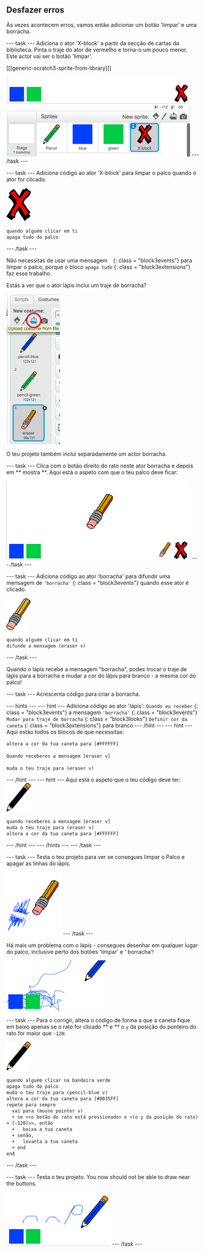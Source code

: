 ## Desfazer erros

Às vezes acontecem erros, vamos então adicionar um botão 'limpar' e uma borracha.

\--- task \--- Adiciona o ator 'X-block' a partir da secção de cartas da biblioteca. Pinta o traje do ator de vermelho e torna-o um pouco menor. Este actor vai ser o botão 'limpar'.

[[[generic-scratch3-sprite-from-library]]]

![screenshot](images/paint-x.png) \--- /task \---

\--- task \--- Adiciona código ao ator 'X-block' para limpar o palco quando o ator for clicado.

![cross](images/cross.png)

```blocks3
quando alguém clicar em ti
apaga tudo do palco
```

\--- /task \---

Não necessitas de usar uma mensagem ` ` {: class = "block3events"} para limpar o palco, porque o bloco ` apaga tudo ` {: class = "block3extensions"} faz esse trabalho.

Estás a ver que o ator lápis inclui um traje de borracha?

![screenshot](images/paint-eraser-costume.png)

O teu projeto também inclui separadamente um actor borracha.

\--- task \--- Clica com o botão direito do rato neste ator borracha e depois em ** mostra **. Aqui está o aspeto com que o teu palco deve ficar:

![screenshot](images/paint-eraser-stage.png) \--- /task \---

\--- task \--- Adiciona código ao ator 'borracha' para difundir uma mensagem de ` 'borracha' ` {: class = "block3events"} quando esse ator é clicado.

![eraser](images/eraser.png)

```blocks3
quando alguém clicar em ti
difunde a mensagem (eraser v)
```

\--- /task \---

Quando o lápis recebe a mensagem "borracha", podes trocar o traje de lápis para a borracha e mudar a cor do lápis para branco - a mesma cor do palco!

\--- task \--- Acrescenta código para criar a borracha.

\--- hints \--- \--- hint \--- Adiciona código ao ator 'lápis': ` Quando eu receber ` {: class = "block3events"} a mensagem ` 'borracha' ` {: class = "block3events"} ` Mudar para traje de borracha ` {: class = "block3looks"} ` Definir cor da caneta ` {: class = "block3extensions"} para branco \--- /hint \--- \--- hint \--- Aqui estão todos os blocos de que necessitas:

```blocks3
altera a cor da tua caneta para [#FFFFFF]

Quando receberes a mensagem [eraser v]

muda o teu traje para (eraser v)
```

\--- /hint \--- \--- hint \--- Aqui está o aspeto que o teu código deve ter: ![pencil](images/pencil.png)

```blocks3
quando receberes a mensagem [eraser v]
muda o teu traje para (eraser v)
altera a cor da tua caneta para [#FFFFFF]
```

\--- /hint \--- \--- /hints \--- \--- /task \---

\--- task \--- Testa o teu projeto para ver se consegues limpar o Palco e apagar as linhas do lápis.

![captura de ecrã](images/paint-erase-test.png) \--- /task \---

Há mais um problema com o lápis - consegues desenhar em qualquer lugar do palco, inclusive perto dos botões 'limpar' e ' borracha'!

![captura de ecrã](images/paint-draw-problem.png)

\--- task \--- Para o corrigir, altera o código de forma a que a caneta fique em baixo apenas se o rato for clicado ** e ** o ` y ` da posição do ponteiro do rato for maior que ` -120 `:

![pencil](images/pencil.png)

```blocks3
quando alguém clicar na bandeira verde
apaga tudo do palco
muda o teu traje para (pencil-blue v)
altera a cor da tua caneta para [#0035FF]
repete para sempre 
  vai para (mouse pointer v)
  + se <<o botão do rato está pressionado> e <(o y da posição do rato) > [-120]>>, então 
  +   baixa a tua caneta
  + senão, 
  +   levanta a tua caneta
  + end
end
```

\--- /task \---

\--- task \--- Testa o teu projeto. You now should not be able to draw near the buttons.

![captura de ecrã](images/paint-fixed.png) \--- /task \---